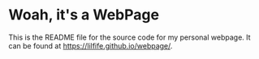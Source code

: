 # Woah, it's a WebPage

This is the README file for the source code for my personal webpage. It can be found at <https://lilfife.github.io/webpage/>. 

